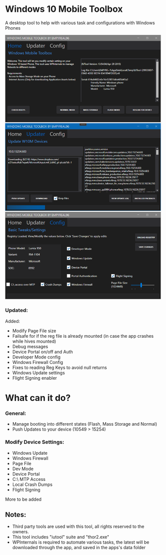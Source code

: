 # Windows 10 Mobile Toolbox

A desktop tool to help with various task and configurations with Windows Phones

![](1.png)
![](2.png)
![](3.png)


### Updated:
Added:
- Modify Page File size
- Failsafe for if the reg file is already mounted (in case the app crashes while hives mounted)
- Debug messages
- Device Portal on/off and Auth
- Developer Mode config
- Windows Firewall Config
- Fixes to reading Reg Keys to avoid null returns
- Windows Update settings
- Flight Signing enabler


# What can it do?
### General:
- Manage booting into different states (Flash, Mass Storage and Normal)
- Push Updates to your device (10549 > 15254)

### Modify Device Settings:
 - Windows Update
 - Windows Firewall
 - Page File
 - Dev Mode
 - Device Portal
 - C:\ MTP Access
 - Local Crash Dumps
 - Flight Signing

More to be added

## Notes:

- Third party tools are used with this tool, all rights reserved to the owners.
- This tool includes "iutool" suite and "thor2.exe"
- WPInternals is required to automate various tasks, the latest will be downloaded through the app, and saved in the apps's data folder
